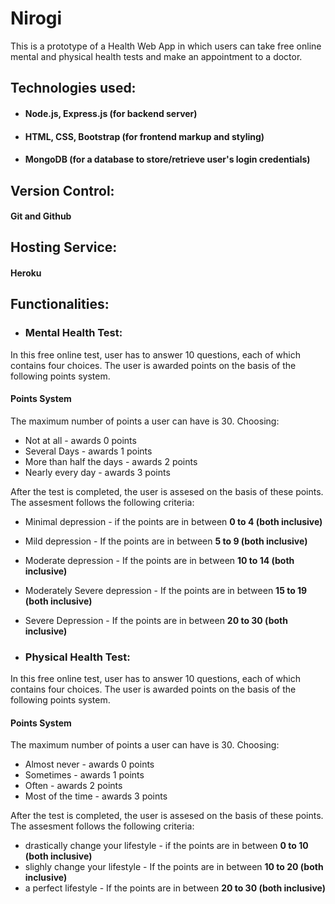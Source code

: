 # Nirogi
This is a prototype of a Health Web App in which users can take free online mental and physical health tests and make an appointment to a doctor.

## Technologies used:
* #### Node.js, Express.js (for backend server)
* #### HTML, CSS, Bootstrap (for frontend markup and styling)
* #### MongoDB (for a database to store/retrieve user's login credentials)

## Version Control:
#### Git and Github

## Hosting Service:
#### Heroku

## Functionalities:

* ### Mental Health Test:
In this free online test, user has to answer 10 questions, each of which contains four choices. The user is awarded points on the basis of the following points system.

#### Points System
The maximum number of points a user can have is 30.
Choosing:
* Not at all - awards 0 points
* Several Days - awards 1 points
* More than half the days - awards 2 points
* Nearly every day - awards 3 points

After the test is completed, the user is assesed on the basis of these points. The assesment follows the following criteria:
* Minimal depression - if the points are in between **0 to 4  (both inclusive)**
* Mild depression - If the points are in between **5 to 9 (both inclusive)**
* Moderate depression - If the points are in between **10 to 14 (both inclusive)**
* Moderately Severe depression - If the points are in between **15 to 19 (both inclusive)**
* Severe Depression - If the points are in between **20 to 30 (both inclusive)**

* ### Physical Health Test:
In this free online test, user has to answer 10 questions, each of which contains four choices. The user is awarded points on the basis of the following points system.

#### Points System
The maximum number of points a user can have is 30.
Choosing:
* Almost never - awards 0 points
* Sometimes - awards 1 points
* Often - awards 2 points
* Most of the time - awards 3 points

After the test is completed, the user is assesed on the basis of these points. The assesment follows the following criteria:
* drastically change your lifestyle - if the points are in between **0 to 10  (both inclusive)**
* slighly change your lifestyle - If the points are in between **10 to 20 (both inclusive)**
* a perfect lifestyle - If the points are in between **20 to 30 (both inclusive)**
